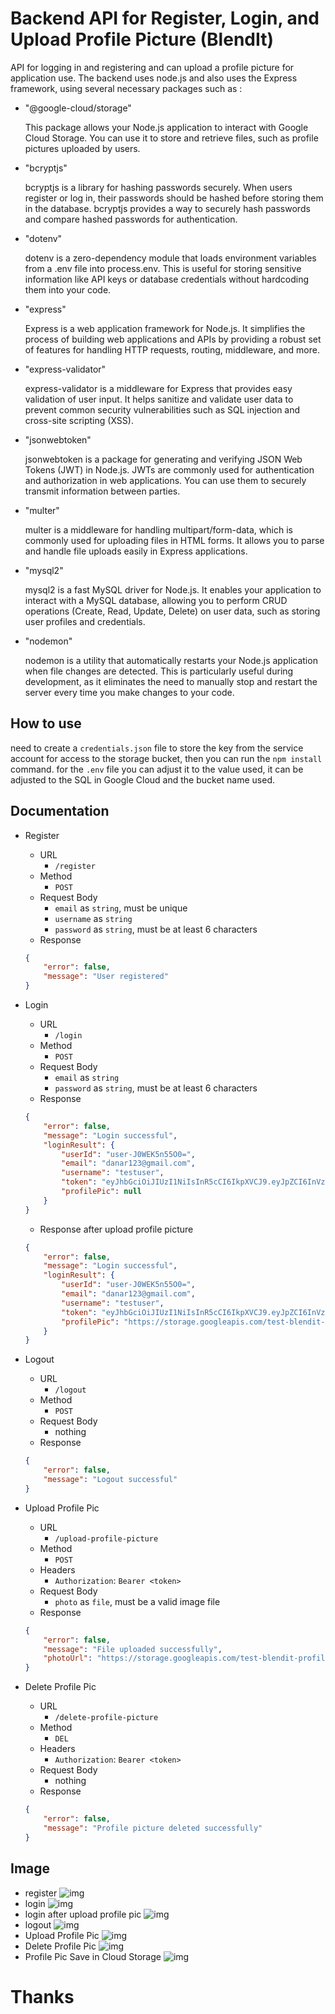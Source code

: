 # Backend API for Register, Login, and Upload Profile Picture (BlendIt)
API for logging in and registering and can upload a profile picture for application use. The backend uses node.js and also uses the Express framework, using several necessary packages such as :

- "@google-cloud/storage"

    This package allows your Node.js application to interact with Google Cloud Storage. You can use it to store and retrieve files, such as profile pictures uploaded by users.

- "bcryptjs"

    bcryptjs is a library for hashing passwords securely. When users register or log in, their passwords should be hashed before storing them in the database. bcryptjs provides a way to securely hash passwords and compare hashed passwords for authentication.

- "dotenv"

    dotenv is a zero-dependency module that loads environment variables from a .env file into process.env. This is useful for storing sensitive information like API keys or database credentials without hardcoding them into your code.

- "express"

    Express is a web application framework for Node.js. It simplifies the process of building web applications and APIs by providing a robust set of features for handling HTTP requests, routing, middleware, and more.

- "express-validator"

    express-validator is a middleware for Express that provides easy validation of user input. It helps sanitize and validate user data to prevent common security vulnerabilities such as SQL injection and cross-site scripting (XSS).

- "jsonwebtoken"

    jsonwebtoken is a package for generating and verifying JSON Web Tokens (JWT) in Node.js. JWTs are commonly used for authentication and authorization in web applications. You can use them to securely transmit information between parties.

- "multer"

    multer is a middleware for handling multipart/form-data, which is commonly used for uploading files in HTML forms. It allows you to parse and handle file uploads easily in Express applications.

- "mysql2"

    mysql2 is a fast MySQL driver for Node.js. It enables your application to interact with a MySQL database, allowing you to perform CRUD operations (Create, Read, Update, Delete) on user data, such as storing user profiles and credentials.

- "nodemon"

    nodemon is a utility that automatically restarts your Node.js application when file changes are detected. This is particularly useful during development, as it eliminates the need to manually stop and restart the server every time you make changes to your code.

## How to use
need to create a `credentials.json` file to store the key from the service account for access to the storage bucket, then you can run the `npm install` command. for the `.env` file you can adjust it to the value used, it can be adjusted to the SQL in Google Cloud and the bucket name used.

## Documentation
- Register
    - URL
        - `/register`
    - Method
        - `POST`
    - Request Body
        - `email` as `string`, must be unique
        - `username` as `string`
        - `password` as `string`, must be at least 6 characters
    - Response
    ```json
    {
        "error": false,
        "message": "User registered"
    }
    ```

- Login
    - URL
        - `/login`
    - Method
        - `POST`
    - Request Body
        - `email` as `string`
        - `password` as `string`, must be at least 6 characters
    - Response
    ```json
    {
        "error": false,
        "message": "Login successful",
        "loginResult": {
            "userId": "user-J0WEK5n55O0=",
            "email": "danar123@gmail.com",
            "username": "testuser",
            "token": "eyJhbGciOiJIUzI1NiIsInR5cCI6IkpXVCJ9.eyJpZCI6InVzZXItSjBXRUs1bjU1TzA9IiwiaWF0IjoxNzE2NzI5NDMwLCJleHAiOjE3MTY3MzMwMzB9.ofbDhvUz_8K9pFdZoF-B-qTfooFzPhbAEUvkCcTX7j4",
            "profilePic": null
        }
    }
    ```
    - Response after upload profile picture
    ```json
    {
        "error": false,
        "message": "Login successful",
        "loginResult": {
            "userId": "user-J0WEK5n55O0=",
            "email": "danar123@gmail.com",
            "username": "testuser",
            "token": "eyJhbGciOiJIUzI1NiIsInR5cCI6IkpXVCJ9.eyJpZCI6InVzZXItSjBXRUs1bjU1TzA9IiwiaWF0IjoxNzE2NzMwNTExLCJleHAiOjE3MTY3MzQxMTF9.047n454gllUpG3q4JtlS9LoFLPfxAx-isna6xFTqiVQ",
            "profilePic": "https://storage.googleapis.com/test-blendit-profilepic/user-J0WEK5n55O0=/profile_picture_1716730501733.jpg"
        }
    }
    ```

- Logout
    - URL
        - `/logout`
    - Method
        - `POST`
    - Request Body
        - nothing
    - Response
    ```json
    {
        "error": false,
        "message": "Logout successful"
    }
    ```

- Upload Profile Pic
    - URL
        - `/upload-profile-picture`
    - Method
        - `POST`
    - Headers
        - `Authorization`: `Bearer <token>`
    - Request Body
        - `photo` as `file`, must be a valid image file
    - Response
    ```json
    {
        "error": false,
        "message": "File uploaded successfully",
        "photoUrl": "https://storage.googleapis.com/test-blendit-profilepic/user-J0WEK5n55O0=/profile_picture_1716730501733.jpg"
    }
    ```

- Delete Profile Pic
    - URL
        - `/delete-profile-picture`
    - Method
        - `DEL`
    - Headers
        - `Authorization`: `Bearer <token>`
    - Request Body
        - nothing
    - Response
    ```json
    {
        "error": false,
        "message": "Profile picture deleted successfully"
    }
    ```

## Image
- register
![img](images/a.png)
- login
![img](images/b.png)
- login after upload profile pic
![img](images/c.png)
- logout
![img](images/d.png)
- Upload Profile Pic
![img](images/e.png)
- Delete Profile Pic
![img](images/f.png)
- Profile Pic Save in Cloud Storage
![img](images/g.png)

# Thanks